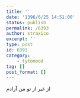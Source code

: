 ```yaml
---
title: ''
date: '1396/6/25 14:51:00'
status: publish
permalink: /6393
author: straxico
excerpt: ''
type: post
id: 6393
category:
    - tytomood
tag: []
post_format: []
---
```

از غیر از تو من آزادم